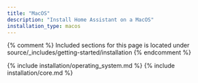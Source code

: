 ```yaml
---
title: "MacOS"
description: "Install Home Assistant on a MacOS"
installation_type: macos
---
```

{% comment %}
Included sections for this page is located under source/_includes/getting-started/installation
{% endcomment %}

{% include installation/operating_system.md %}
{% include installation/core.md %}
